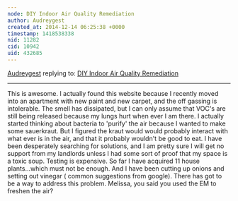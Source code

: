 ```yaml
---
node: DIY Indoor Air Quality Remediation
author: Audreygest
created_at: 2014-12-14 06:25:38 +0000
timestamp: 1418538338
nid: 11282
cid: 10942
uid: 432685
---
```




[Audreygest](../profile/Audreygest) replying to: [DIY Indoor Air Quality Remediation](../notes/nshapiro/10-20-2014/diy-indoor-air-quality-remediation)

----
This is awesome. I actually found this website because I recently moved into an apartment with new paint and new carpet, and the off gassing is intolerable. The smell has dissipated, but I can only assume that VOC's are still being released because my lungs hurt when ever I am there. I actually started thinking about bacteria to 'purify' the air because I wanted to make some sauerkraut. But I figured the kraut would would probably interact with what ever is in the air, and that it probably wouldn't be good to eat. I have been desperately searching for solutions, and I am pretty sure I will get no support from my landlords unless I had some sort of proof that my space is a toxic soup. Testing is expensive. So far I have acquired 11 house plants...which must not be enough. And I have been cutting up onions and setting out vinegar ( common suggestions from google). There has got to be a way to address this problem. Melissa, you said you used the EM to freshen the air?